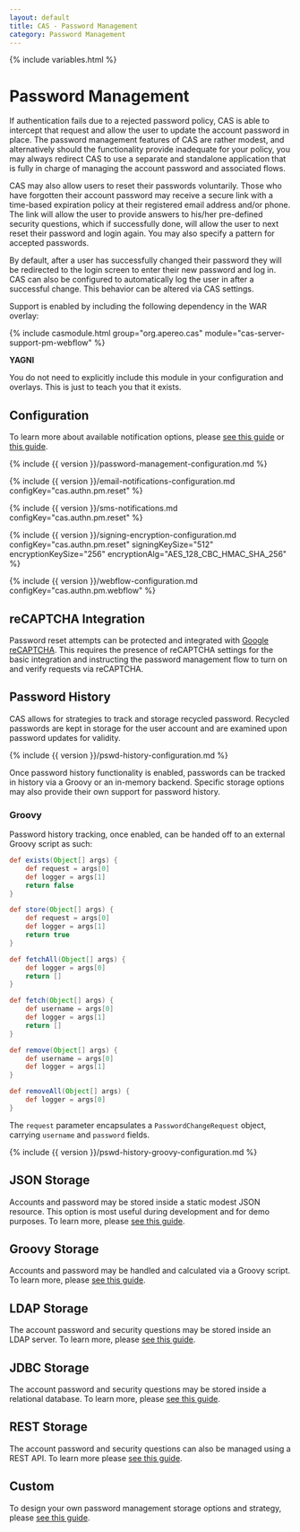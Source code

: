 ```yaml
---
layout: default
title: CAS - Password Management
category: Password Management
---
```


{% include variables.html %}

# Password Management

If authentication fails due to a rejected password policy, CAS is able to intercept
that request and allow the user to update the account password in place. The password management features of CAS are rather modest, and alternatively should the functionality provide inadequate for your policy, you may always redirect CAS to use a separate and standalone application that is fully in charge of managing the account password and associated flows.

CAS may also allow users to reset their passwords voluntarily. Those who have forgotten their account password
may receive a secure link with a time-based expiration policy at their registered email address and/or phone. The link
will allow the user to provide answers to his/her pre-defined security questions, which if successfully done,
will allow the user to next reset their password and login again. You may also specify a pattern for accepted passwords. 

By default, after a user has successfully changed their password they will be redirected to the login screen
to enter their new password and log in. CAS can also be configured to automatically log the user in after
a successful change. This behavior can be altered via CAS settings. 

Support is enabled by including the following dependency in the WAR overlay:

{% include casmodule.html group="org.apereo.cas" module="cas-server-support-pm-webflow" %}

<div class="alert alert-info"><strong>YAGNI</strong><p>You do not need to explicitly include this module
in your configuration and overlays. This is just to teach you that it exists.</p></div>

## Configuration

To learn more about available notification options, please [see this guide](../notifications/SMS-Messaging-Configuration.html) or [this guide](../notifications/Sending-Email-Configuration.html). 

{% include {{ version }}/password-management-configuration.md %}

{% include {{ version }}/email-notifications-configuration.md configKey="cas.authn.pm.reset" %}

{% include {{ version }}/sms-notifications.md configKey="cas.authn.pm.reset" %}

{% include {{ version }}/signing-encryption-configuration.md configKey="cas.authn.pm.reset" signingKeySize="512" encryptionKeySize="256" encryptionAlg="AES_128_CBC_HMAC_SHA_256" %}

{% include {{ version }}/webflow-configuration.md configKey="cas.authn.pm.webflow" %}

## reCAPTCHA Integration

Password reset attempts can be protected and integrated with [Google reCAPTCHA](https://developers.google.com/recaptcha). This requires the presence of reCAPTCHA settings for the basic integration and instructing the password management flow to turn on and verify requests via reCAPTCHA. 

## Password History

CAS allows for strategies to track and storage recycled password. Recycled 
passwords are kept in storage for the user account and are examined upon password updates for validity. 

{% include {{ version }}/pswd-history-configuration.md %}

Once password history functionality is enabled, passwords can be tracked 
in history via a Groovy or an in-memory backend. Specific storage 
options may also provide their own support for password history.

### Groovy

Password history tracking, once enabled, can be handed off to an external Groovy script as such:

```groovy
def exists(Object[] args) {
    def request = args[0]
    def logger = args[1]
    return false
}

def store(Object[] args) {
    def request = args[0]
    def logger = args[1]
    return true
}

def fetchAll(Object[] args) {
    def logger = args[0]
    return []
}

def fetch(Object[] args) {
    def username = args[0]
    def logger = args[1]
    return []
}   

def remove(Object[] args) { 
    def username = args[0]
    def logger = args[1]
}

def removeAll(Object[] args) { 
    def logger = args[0]
}
```

The `request` parameter encapsulates a `PasswordChangeRequest` object, carrying `username` and `password` fields.

{% include {{ version }}/pswd-history-groovy-configuration.md %}

## JSON Storage

Accounts and password may be stored inside a static modest JSON resource. This option is most useful during development and 
for demo purposes. To learn more, please [see this guide](Password-Management-JSON.html).

## Groovy Storage

Accounts and password may be handled and calculated via a Groovy script. To learn more, 
please [see this guide](Password-Management-Groovy.html).

## LDAP Storage

The account password and security questions may be stored inside an LDAP server. To learn more, 
please [see this guide](Password-Management-LDAP.html).

## JDBC Storage

The account password and security questions may be stored inside a relational database. To learn more, 
please [see this guide](Password-Management-JDBC.html).

## REST Storage

The account password and security questions can also be managed using a REST API. To learn more 
please [see this guide](Password-Management-REST.html).

## Custom

To design your own password management storage options and strategy, 
please [see this guide](Password-Management-Custom.html).
